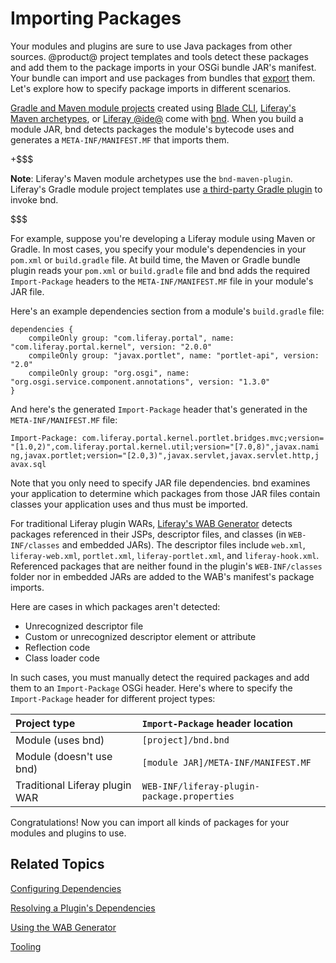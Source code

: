 # Importing Packages [](id=importing-packages)

Your modules and plugins are sure to use Java packages from other sources.
@product@ project templates and tools detect these packages and add them to the
package imports in your OSGi bundle JAR's manifest. Your bundle can import and
use packages from bundles that
[export](/develop/reference/-/knowledge_base/7-0/exporting-packages)
them. Let's explore how to specify package imports in different scenarios.

[Gradle and Maven module projects](/develop/reference/-/knowledge_base/7-0/project-templates)
created using
[Blade CLI](/develop/tutorials/-/knowledge_base/7-0/blade-cli),
[Liferay's Maven archetypes](/develop/tutorials/-/knowledge_base/7-0/maven),
or
[Liferay @ide@](/develop/tutorials/-/knowledge_base/7-0/liferay-ide)
come with
[bnd](http://bnd.bndtools.org/).
When you build a module JAR, bnd detects packages the module's bytecode uses and
generates a `META-INF/MANIFEST.MF` that imports them. 

+$$$

**Note**: Liferay's Maven module archetypes use the `bnd-maven-plugin`.
Liferay's Gradle module project templates use
[a third-party Gradle plugin](https://github.com/TomDmitriev/gradle-bundle-plugin)
to invoke bnd. 

$$$

For example, suppose you're developing a Liferay module using Maven or Gradle.
In most cases, you specify your module's dependencies in your `pom.xml` or
`build.gradle` file. At build time, the Maven or Gradle bundle plugin reads your
`pom.xml` or `build.gradle` file and bnd adds the required `Import-Package`
headers to the `META-INF/MANIFEST.MF` file in your module's JAR file.

Here's an example dependencies section from a module's `build.gradle` file:

    dependencies {
        compileOnly group: "com.liferay.portal", name: "com.liferay.portal.kernel", version: "2.0.0"
        compileOnly group: "javax.portlet", name: "portlet-api", version: "2.0"
        compileOnly group: "org.osgi", name: "org.osgi.service.component.annotations", version: "1.3.0"
    }

And here's the generated `Import-Package` header that's generated in
the `META-INF/MANIFEST.MF` file:

    Import-Package: com.liferay.portal.kernel.portlet.bridges.mvc;version=
    "[1.0,2)",com.liferay.portal.kernel.util;version="[7.0,8)",javax.nami
    ng,javax.portlet;version="[2.0,3)",javax.servlet,javax.servlet.http,j
    avax.sql

Note that you only need to specify JAR file dependencies. bnd examines your
application to determine which packages from those JAR files contain classes
your application uses and thus must be imported.

For traditional Liferay plugin WARs,
[Liferay's WAB Generator](/develop/tutorials/-/knowledge_base/7-0/using-the-wab-generator)
detects packages referenced in their JSPs, descriptor files, and classes (in
`WEB-INF/classes` and embedded JARs). The descriptor files include `web.xml`,
`liferay-web.xml`, `portlet.xml`, `liferay-portlet.xml`, and `liferay-hook.xml`.
Referenced packages that are neither found in the plugin's `WEB-INF/classes`
folder nor in embedded JARs are added to the WAB's manifest's package imports. 

Here are cases in which packages aren't detected:

-   Unrecognized descriptor file
-   Custom or unrecognized descriptor element or attribute
-   Reflection code
-   Class loader code

In such cases, you must manually detect the required packages and add them to an
`Import-Package` OSGi header. Here's where to specify the `Import-Package`
header for different project types:

 Project type | `Import-Package` header location |
:----------- | :------------------------------- |
 Module (uses bnd)     | `[project]/bnd.bnd` |
 Module (doesn't use bnd) | `[module JAR]/META-INF/MANIFEST.MF` |
 Traditional Liferay plugin WAR | `WEB-INF/liferay-plugin-package.properties` |
 
Congratulations! Now you can import all kinds of packages for your modules and
plugins to use.

## Related Topics [](id=related-topics)

[Configuring Dependencies](/develop/tutorials/-/knowledge_base/7-0/configuring-dependencies)

[Resolving a Plugin's Dependencies](/develop/tutorials/-/knowledge_base/7-0/resolving-a-plugins-dependencies)

[Using the WAB Generator](/develop/tutorials/-/knowledge_base/7-0/using-the-wab-generator)

[Tooling](/develop/tutorials/-/knowledge_base/7-0/tooling)
